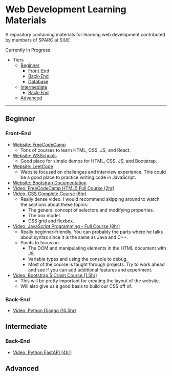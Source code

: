 # Web Development Learning Materials
A repository containing materials for learning web development contributed by members of SPARC at SIUE

Currently in Progress

* Tiers
  * [Beginner](#Beginner)
    * [Front-End](#Front-End)
    * [Back-End](#Back-End)
    * [Database](#Database)
  * [Intermediate](#Intermediate)
    * [Back-End](#Back-End-1)
  * [Advanced](#Advanced)

----

## Beginner

### Front-End

- [Website: FreeCodeCamp](https://www.freecodecamp.org/learn)
  - Tons of courses to learn HTML, CSS, JS, and React.
- [Website: W3Schools](https://www.w3schools.com)
  - Good place for simple demos for HTML, CSS, JS, and Bootstrap.
- [Website: LeetCode](https://leetcode.com/problemset/all/)
  - Website focused on challenges and interview experience. This could be a good place to practice writing code in JavaScript.
- [Website: Bootstrap Documentation](https://getbootstrap.com/docs/5.1/getting-started/introduction/)
- [Video: FreeCodeCamp HTML5 Full Course (2hr)](https://www.youtube.com/watch?v=pQN-pnXPaVg)
- [Video: CSS Complete Course (6hr)](https://www.youtube.com/watch?v=1Rs2ND1ryYc)
  - Really dense video. I would recommend skipping around to watch the sections about these topics:
    - The general concept of selectors and modifying properties.
    - The box model.
    - CSS grid and flexbox.
- [Video: JavaScript Programming - Full Course (8hr)](https://www.youtube.com/watch?v=jS4aFq5-91M)
  - Really beginner-friendly. You can probably the parts where he talks about syntax since it is the same as Java and C++.
  - Points to focus on:
    - The DOM and manipulating elements in the HTML document with JS.
    - Variable types and using the console to debug.
    - Most of the course is taught through projects. Try to work ahead and see if you can add additional features and experiment.
- [Video: Bootstrap 5 Crash Course (1.5hr)](https://youtu.be/4sosXZsdy-s)
  - This will be pretty important for creating the layout of the website. 
  - Will also give us a good basis to build our CSS off of.

### Back-End

- [Video: Python Django (10.5hr)](https://www.youtube.com/watch?v=jBzwzrDvZ18)

## Intermediate

### Back-End

- [Video: Python FastAPI (4hr)](https://youtu.be/7t2alSnE2-I)


## Advanced

